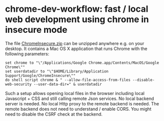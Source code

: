 # chrome-dev-workflow: fast / local web development using chrome in insecure mode

The file [ChromeInsecure.zip](ChromeInsecure.zip?raw=true) can be unzipped anywhere e.g. on your desktop.
It contains a Mac OS X application that runs Chrome with the following parameters:

    set chrome to "\"/Applications/Google Chrome.app/Contents/MacOS/Google Chrome\""
    set userdatadir to "\"$HOME/Library/Application Support/Google/ChromeInsecure\""
    do shell script chrome & " --allow-file-access-from-files --disable-web-security --user-data-dir=" & userdatadir

Such a setup allows opening local files in the browser including local Javascript + CSS and still calling remote Json services.
No local backend server is needed.
No local Http proxy to the remote backend is needed.
The remote backend does not need to understand / enable CORS.
You might need to disable the CSRF check at the backend.
